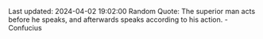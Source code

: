 Last updated: 2024-04-02 19:02:00
Random Quote: The superior man acts before he speaks, and afterwards speaks according to his action. - Confucius